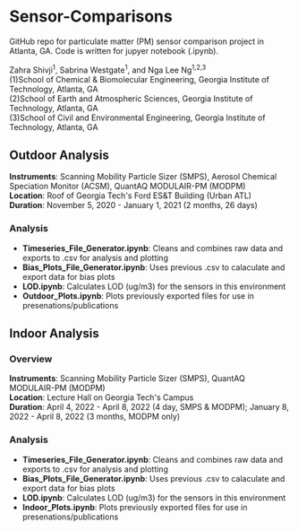 # Sensor-Comparisons
GitHub repo for particulate matter (PM) sensor comparison project in Atlanta, GA. Code is written for jupyer notebook (.ipynb).  
  
Zahra Shivji<sup>1</sup>, Sabrina Westgate<sup>1</sup>, and Nga Lee Ng<sup>1,2,3</sup>  
(1)School of Chemical & Biomolecular Engineering, Georgia Institute of Technology, Atlanta, GA  
(2)School of Earth and Atmospheric Sciences, Georgia Institute of Technology, Atlanta, GA  
(3)School of Civil and Environmental Engineering, Georgia Institute of Technology, Atlanta, GA  

## Outdoor Analysis
**Instruments**: Scanning Mobility Particle Sizer (SMPS), Aerosol Chemical Speciation Monitor (ACSM), QuantAQ MODULAIR-PM (MODPM)  
**Location**: Roof of Georgia Tech's Ford ES&T Building (Urban ATL)  
**Duration**: November 5, 2020 - January 1, 2021 (2 months, 26 days)  

### Analysis  
* **Timeseries_File_Generator.ipynb**: Cleans and combines raw data and exports to .csv for analysis and plotting  
* **Bias_Plots_File_Generator.ipynb**: Uses previous .csv to calaculate and export data for bias plots  
* **LOD.ipynb**: Calculates LOD (ug/m3) for the sensors in this environment  
* **Outdoor_Plots.ipynb**: Plots previously exported files for use in presenations/publications

## Indoor Analysis  
### Overview
**Instruments**: Scanning Mobility Particle Sizer (SMPS), QuantAQ MODULAIR-PM (MODPM)  
**Location**: Lecture Hall on Georgia Tech's Campus  
**Duration**: April 4, 2022 - April 8, 2022 (4 day, SMPS & MODPM); January 8, 2022 - April 8, 2022 (3 months, MODPM only)  

### Analysis
* **Timeseries_File_Generator.ipynb**: Cleans and combines raw data and exports to .csv for analysis and plotting  
* **Bias_Plots_File_Generator.ipynb**: Uses previous .csv to calaculate and export data for bias plots  
* **LOD.ipynb**: Calculates LOD (ug/m3) for the sensors in this environment  
* **Indoor_Plots.ipynb**: Plots previously exported files for use in presenations/publications


